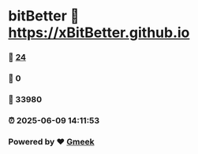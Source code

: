 # bitBetter :link: https://xBitBetter.github.io 
### :page_facing_up: [24](https://xBitBetter.github.io/tag.html) 
### :speech_balloon: 0 
### :hibiscus: 33980 
### :alarm_clock: 2025-06-09 14:11:53 
### Powered by :heart: [Gmeek](https://github.com/Meekdai/Gmeek)

